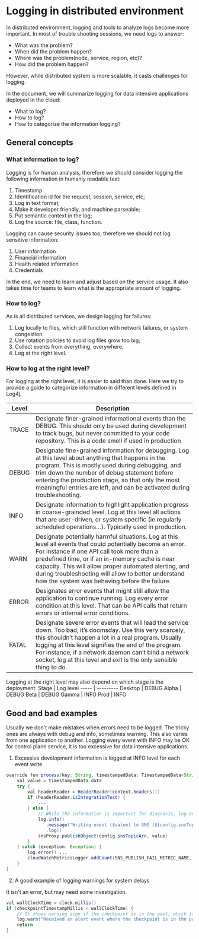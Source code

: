 # Logging in distributed environment

In distributed environment, logging and tools to analyze logs become more important. In most of trouble shooting sessions, we need logs to answer:
- What was the problem?
- When did the problem happen?
- Where was the problem(node, service, region, etc)?
- How did the problem happen?

However, while distributed system is more scalable, it casts challenges for logging. 

In the document, we will summarize logging for data intensive applications deployed in the cloud:
- What to log?
- How to log?
- How to categorize the information logging?

## General concepts
### What information to log?

Logging is for human analysis, therefore we should consider logging the following information in humanly readable text:
1. Timestamp
2. Identification id for the request, session, service, etc;
3. Log in text format;
4. Make it developer friendly, and machine parseable;
5. Put semantic context in the log;
6. Log the source: file, class, function.

Logging can cause security issues too, therefore we should not log sensitive information:
1. User information
2. Financial information
3. Health related information
4. Credentials

In the end, we need to learn and adjust based on the service usage. It also takes time for teams to learn what is the appropriate amount of logging.

### How to log?

As is all distributed services, we design logging for failures:
1. Log locally to files, which still function with network failures, or system congestion.
2. Use rotation policies to avoid log files grow too big;
3. Collect events from everything, everywhere;
4. Log at the right level.

### How to log at the right level?

For logging at the right level, it is easier to said than done. Here we try to provide a guide to categorize information in different levels defined in Log4j.

Level  | Description
------ | -----------
TRACE  | Designate finer-grained informational events than the DEBUG. This should only be used during development to track bugs, but never committed to your code repository. This is a code smell if used in production
DEBUG  | Designate fine-grained information for debugging. Log at this level about anything that happens in the program. This is mostly used during debugging, and trim down the number of debug statement before entering the production stage, so that only the most meaningful entries are left, and can be activated during troubleshooting.
INFO   | Designate information to highlight application progress in coarse-grainded level. Log at this level all actions that are user-driven, or system specific (ie regularly scheduled operations…). Typically used in production.
WARN   | Designate potentially harmful situations. Log at this level all events that could potentially become an error. For instance if one API call took more than a predefined time, or if an in-memory cache is near capacity. This will allow proper automated alerting, and during troubleshooting will allow to better understand how the system was behaving before the failure.
ERROR  | Designates error events that might still allow the application to continue running. Log every error condition at this level. That can be API calls that return errors or internal error conditions.
FATAL  | Designate severe error events that will lead the service down. Too bad, it’s doomsday. Use this very scarcely, this shouldn’t happen a lot in a real program. Usually logging at this level signifies the end of the program. For instance, if a network daemon can’t bind a network socket, log at this level and exit is the only sensible thing to do.

Logging at the right level may also depend on which stage is the deployment:
Stage | Log level
----- | ---------
Desktop | DEBUG
Alpha | DEBUG
Beta  | DEBUG
Gamma | INFO
Prod  | INFO

## Good and bad examples

Usually we don't make mistakes when errors need to be logged. The tricky ones are always with debug and info, sometimes warning. This also varies from one application to another. Logging every event with INFO may be OK for control plane service, it is too excessive for data intensive applications.

1. Excessive development information is logged at INFO level for each event write 
```java
override fun process(key: String, timestampedData: TimestampedData<String>) {
    val value = timestampedData.data
    try {
        val headerReader = HeaderReader(context.headers())
        if (headerReader.isIntegrationTest) {
            ...
        } else {
            // While the information is important for diagnosis, log every event to the log is excessive. We have try/catch if any error happens
            log.info()
               .message("Writing event ($value) to SNS (${config.snsTopicArn}) for topic (${config.kafkaTopic})")
               .log()
            snsProxy.publishObject(config.snsTopicArn, value)
        }
    } catch (exception: Exception) {
        log.error() ...
        cloudWatchMetricsLogger.addCount(SNS_PUBLISH_FAIL_METRIC_NAME, 1.0, dimensions)
    }
}
```

2. A good example of logging warnings for system delays

It isn't an error, but may need some investigation.

```java
val wallClockTime = clock.millis()
if (checkpointTimestampMillis < wallClockTime) {
    // It shows warning sign if the checkpoint is in the past, which is worthy investigation 
    log.warn("Received an alert event where the checkpoint is in the past. wall clock time: $wallClockTime, key, $key, event: $alertEvent, ${context.contextInfoString()}")
    return
}
```
